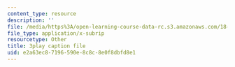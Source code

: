 ```yaml
---
content_type: resource
description: ''
file: /media/https%3A/open-learning-course-data-rc.s3.amazonaws.com/18-03sc-differential-equations-fall-2011/e2a63ec87196590e8c8c8e0f8dbfd8e1_SioXozu-Loo.vtt
file_type: application/x-subrip
resourcetype: Other
title: 3play caption file
uid: e2a63ec8-7196-590e-8c8c-8e0f8dbfd8e1
---
```

